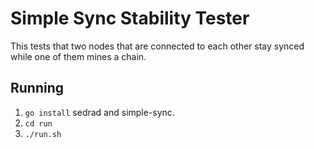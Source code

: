 # Simple Sync Stability Tester
This tests that two nodes that are connected to each other
stay synced while one of them mines a chain.

## Running
 1. `go install` sedrad and simple-sync.
 2. `cd run`
 3. `./run.sh`


